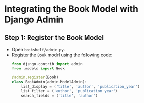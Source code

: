 # Integrating the Book Model with Django Admin

## Step 1: Register the Book Model
- Open `bookshelf/admin.py`.
- Register the `Book` model using the following code:
  ```python
  from django.contrib import admin
  from .models import Book

  @admin.register(Book)
  class BookAdmin(admin.ModelAdmin):
      list_display = ('title', 'author', 'publication_year')
      list_filter = ('author', 'publication_year')
      search_fields = ('title', 'author')

